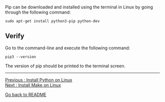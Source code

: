Pip can be downloaded and installed using the terminal in Linux by going through the following command:

`sudo apt-get install python3-pip python-dev` 

## Verify

Go to the command-line and execute the following command: 

`pip3 --version`  
 
The version of pip should be printed to the terminal screen.  


___________________________

[Previous : Install Python on Linux](Install-Python-on-Linux)  
[Next     : Install Make on Linux](Install-Make-on-Linux)

[Go back to README](README)